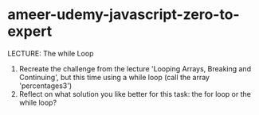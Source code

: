 # ameer-udemy-javascript-zero-to-expert

LECTURE: The while Loop
1. Recreate the challenge from the lecture 'Looping Arrays, Breaking and Continuing', 
but this time using a while loop (call the array 'percentages3')
2. Reflect on what solution you like better for this task: the for loop or the while
loop?
